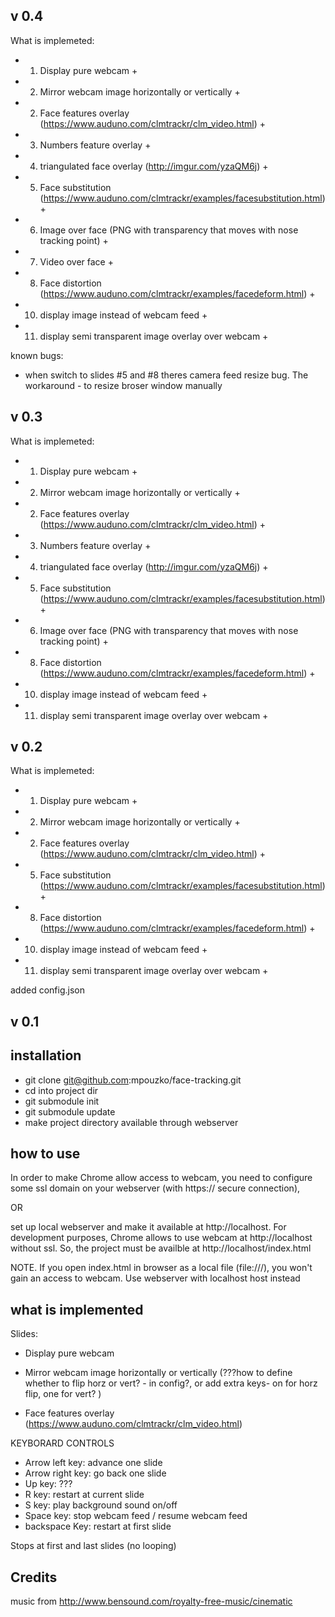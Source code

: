 v 0.4
----------
What is implemeted:

- 1. Display pure webcam + 
- 2. Mirror webcam image horizontally or vertically + 
- 2. Face features overlay (https://www.auduno.com/clmtrackr/clm_video.html) + 
- 3. Numbers feature overlay +
- 4. triangulated face overlay (http://imgur.com/yzaQM6j)  +
- 5. Face substitution (https://www.auduno.com/clmtrackr/examples/facesubstitution.html) +
- 6. Image over face (PNG with transparency that moves with nose tracking point) +
- 7. Video over face + 
- 8. Face distortion (https://www.auduno.com/clmtrackr/examples/facedeform.html) +

- 10. display image instead of webcam feed +
- 11. display semi transparent image overlay over webcam +


known bugs:
- when switch to slides #5 and #8  theres camera feed resize bug. The workaround - to resize broser window manually

v 0.3
----------
What is implemeted:

- 1. Display pure webcam + 
- 2. Mirror webcam image horizontally or vertically + 
- 2. Face features overlay (https://www.auduno.com/clmtrackr/clm_video.html) + 
- 3. Numbers feature overlay +
- 4. triangulated face overlay (http://imgur.com/yzaQM6j)  +
- 5. Face substitution (https://www.auduno.com/clmtrackr/examples/facesubstitution.html) +
- 6. Image over face (PNG with transparency that moves with nose tracking point) +

- 8. Face distortion (https://www.auduno.com/clmtrackr/examples/facedeform.html) +

- 10. display image instead of webcam feed +
- 11. display semi transparent image overlay over webcam +



v 0.2
----------

What is implemeted:

- 1. Display pure webcam + 
- 2. Mirror webcam image horizontally or vertically + 
- 2. Face features overlay (https://www.auduno.com/clmtrackr/clm_video.html) + 

- 5. Face substitution (https://www.auduno.com/clmtrackr/examples/facesubstitution.html) +

- 8. Face distortion (https://www.auduno.com/clmtrackr/examples/facedeform.html) +

- 10. display image instead of webcam feed +
- 11. display semi transparent image overlay over webcam +


added config.json 




v 0.1
-----------------

installation
-------------
- git clone git@github.com:mpouzko/face-tracking.git
- cd into project dir
- git submodule init
- git submodule update
- make project directory available through webserver


how to use 
---------------------
In order to make Chrome allow access to webcam, you need to configure some ssl domain on your webserver (with https:// secure connection), 

OR 

set up local webserver and make it available at http://localhost.
For development purposes, Chrome allows to use webcam at http://localhost without ssl. So, the project must be availble at http://localhost/index.html

NOTE. If you open index.html in browser as a local file (file:///), you won't gain an access to webcam. Use webserver with localhost host instead




what is implemented
---------------------
Slides:

- Display pure webcam

- Mirror webcam image horizontally or vertically (???how to define whether to flip horz or vert? - in config?, or add extra keys- on for horz flip, one for vert? )

- Face features overlay (https://www.auduno.com/clmtrackr/clm_video.html) 



KEYBORARD CONTROLS 

- Arrow left key: advance one slide 
- Arrow right key: go back one slide 
- Up key: ???
- R key: restart at current slide 
- S key: play background sound on/off 
- Space key: stop webcam feed / resume webcam feed 
- backspace Key: restart at first slide 

Stops at first and last slides (no looping) 







Credits
------------------

music from http://www.bensound.com/royalty-free-music/cinematic
